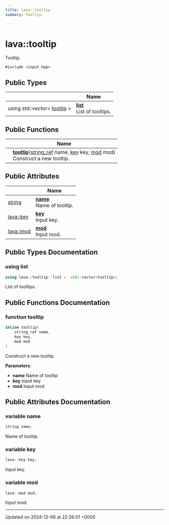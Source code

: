 ```yaml
---
title: lava::tooltip
summary: Tooltip. 

---
```


# lava::tooltip



Tooltip. 


`#include <input.hpp>`

## Public Types

|                | Name           |
| -------------- | -------------- |
| using std::vector< [tooltip](/_doxybook/Classes/structlava_1_1tooltip.md) > | **[list](/_doxybook/Classes/structlava_1_1tooltip.md#using-list)** <br>List of tooltips.  |

## Public Functions

|                | Name           |
| -------------- | -------------- |
| | **[tooltip](/_doxybook/Classes/structlava_1_1tooltip.md#function-tooltip)**([string_ref](/_doxybook/Namespaces/namespacelava.md#using-string-ref) name, [key](/_doxybook/Namespaces/namespacelava.md#enum-key) key, [mod](/_doxybook/Namespaces/namespacelava.md#enum-mod) mod)<br>Construct a new tooltip.  |

## Public Attributes

|                | Name           |
| -------------- | -------------- |
| [string](/_doxybook/Namespaces/namespacelava.md#using-string) | **[name](/_doxybook/Classes/structlava_1_1tooltip.md#variable-name)** <br>Name of tooltip.  |
| [lava::key](/_doxybook/Namespaces/namespacelava.md#enum-key) | **[key](/_doxybook/Classes/structlava_1_1tooltip.md#variable-key)** <br>Input key.  |
| [lava::mod](/_doxybook/Namespaces/namespacelava.md#enum-mod) | **[mod](/_doxybook/Classes/structlava_1_1tooltip.md#variable-mod)** <br>Input mod.  |

## Public Types Documentation

### using list

```cpp
using lava::tooltip::list =  std::vector<tooltip>;
```

List of tooltips. 

## Public Functions Documentation

### function tooltip

```cpp
inline tooltip(
    string_ref name,
    key key,
    mod mod
)
```

Construct a new tooltip. 

**Parameters**: 

  * **name** Name of tooltip 
  * **key** Input key 
  * **mod** Input mod 


## Public Attributes Documentation

### variable name

```cpp
string name;
```

Name of tooltip. 

### variable key

```cpp
lava::key key;
```

Input key. 

### variable mod

```cpp
lava::mod mod;
```

Input mod. 

-------------------------------

Updated on 2024-12-06 at 22:26:01 +0000